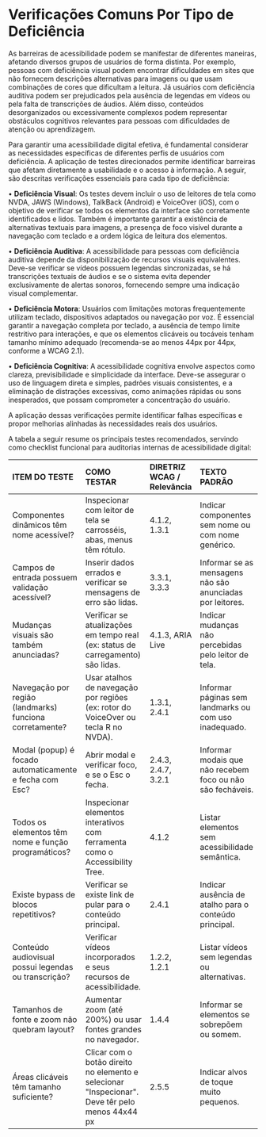 # Verificações Comuns Por Tipo de Deficiência

As barreiras de acessibilidade podem se manifestar de diferentes maneiras, afetando diversos grupos de usuários de forma distinta. Por exemplo, pessoas com deficiência visual podem encontrar dificuldades em sites que não fornecem descrições alternativas para imagens ou que usam combinações de cores que dificultam a leitura. Já usuários com deficiência auditiva podem ser prejudicados pela ausência de legendas em vídeos ou pela falta de transcrições de áudios. Além disso, conteúdos desorganizados ou excessivamente complexos podem representar obstáculos cognitivos relevantes para pessoas com dificuldades de atenção ou aprendizagem.

Para garantir uma acessibilidade digital efetiva, é fundamental considerar as necessidades específicas de diferentes perfis de usuários com deficiência. A aplicação de testes direcionados permite identificar barreiras que afetam diretamente a usabilidade e o acesso à informação. A seguir, são descritas verificações essenciais para cada tipo de deficiência:

•	**Deficiência Visual**: Os testes devem incluir o uso de leitores de tela como NVDA, JAWS (Windows), TalkBack (Android) e VoiceOver (iOS), com o objetivo de verificar se todos os elementos da interface são corretamente identificados e lidos. Também é importante garantir a existência de alternativas textuais para imagens, a presença de foco visível durante a navegação com teclado e a ordem lógica de leitura dos elementos.

•	**Deficiência Auditiva**: A acessibilidade para pessoas com deficiência auditiva depende da disponibilização de recursos visuais equivalentes. Deve-se verificar se vídeos possuem legendas sincronizadas, se há transcrições textuais de áudios e se o sistema evita depender exclusivamente de alertas sonoros, fornecendo sempre uma indicação visual complementar.

•	**Deficiência Motora**: Usuários com limitações motoras frequentemente utilizam teclado, dispositivos adaptados ou navegação por voz. É essencial garantir a navegação completa por teclado, a ausência de tempo limite restritivo para interações, e que os elementos clicáveis ou tocáveis tenham tamanho mínimo adequado (recomenda-se ao menos 44px por 44px, conforme a WCAG 2.1).

•	**Deficiência Cognitiva**: A acessibilidade cognitiva envolve aspectos como clareza, previsibilidade e simplicidade da interface. Deve-se assegurar o uso de linguagem direta e simples, padrões visuais consistentes, e a eliminação de distrações excessivas, como animações rápidas ou sons inesperados, que possam comprometer a concentração do usuário.

A aplicação dessas verificações permite identificar falhas específicas e propor melhorias alinhadas às necessidades reais dos usuários. 


A tabela a seguir resume os principais testes recomendados, servindo como checklist funcional para auditorias internas de acessibilidade digital:

| ITEM DO TESTE                               | COMO TESTAR                                                                                                | DIRETRIZ WCAG / Relevância | TEXTO PADRÃO                                            |
|:--------------------------------------------|:-----------------------------------------------------------------------------------------------------------|:-------------|:--------------------------------------------------------|
| Componentes dinâmicos têm nome acessível?   | Inspecionar com leitor de tela se carrosséis, abas, menus têm rótulo.                                      | 4.1.2, 1.3.1 | Indicar componentes sem nome ou com nome genérico.      |
| Campos de entrada possuem validação acessível? | Inserir dados errados e verificar se mensagens de erro são lidas.                                          | 3.3.1, 3.3.3 | Informar se as mensagens não são anunciadas por leitores. |
| Mudanças visuais são também anunciadas?     | Verificar se atualizações em tempo real (ex: status de carregamento) são lidas.                            | 4.1.3, ARIA Live | Indicar mudanças não percebidas pelo leitor de tela.    |
| Navegação por região (landmarks) funciona corretamente? | Usar atalhos de navegação por regiões (ex: rotor do VoiceOver ou tecla R no NVDA).                        | 1.3.1, 2.4.1 | Informar páginas sem landmarks ou com uso inadequado.   |
| Modal (popup) é focado automaticamente e fecha com Esc? | Abrir modal e verificar foco, e se o Esc o fecha.                                                          | 2.4.3, 2.4.7, 3.2.1 | Informar modais que não recebem foco ou não são fecháveis. |
| Todos os elementos têm nome e função programáticos? | Inspecionar elementos interativos com ferramenta como o Accessibility Tree.                                | 4.1.2        | Listar elementos sem acessibilidade semântica.          |
| Existe bypass de blocos repetitivos?        | Verificar se existe link de pular para o conteúdo principal.                                               | 2.4.1        | Indicar ausência de atalho para o conteúdo principal.   |
| Conteúdo audiovisual possui legendas ou transcrição? | Verificar vídeos incorporados e seus recursos de acessibilidade.                                           | 1.2.2, 1.2.1 | Listar vídeos sem legendas ou alternativas.             |
| Tamanhos de fonte e zoom não quebram layout? | Aumentar zoom (até 200%) ou usar fontes grandes no navegador.                                              | 1.4.4        | Informar se elementos se sobrepõem ou somem.            |
| Áreas clicáveis têm tamanho suficiente?     | Clicar com o botão direito no elemento e selecionar "Inspecionar". Deve têr pelo menos 44x44 px                                               | 2.5.5  | Indicar alvos de toque muito pequenos.                  |